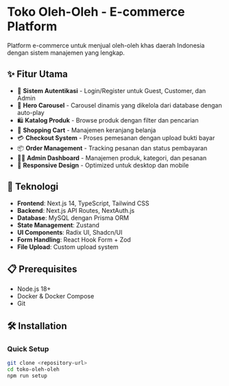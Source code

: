# Toko Oleh-Oleh - E-commerce Platform

Platform e-commerce untuk menjual oleh-oleh khas daerah Indonesia dengan sistem manajemen yang lengkap.

## ✨ Fitur Utama

- 🔐 **Sistem Autentikasi** - Login/Register untuk Guest, Customer, dan Admin
- 🎡 **Hero Carousel** - Carousel dinamis yang dikelola dari database dengan auto-play
- 🛍️ **Katalog Produk** - Browse produk dengan filter dan pencarian
- 🛒 **Shopping Cart** - Manajemen keranjang belanja
- 💳 **Checkout System** - Proses pemesanan dengan upload bukti bayar
- 📦 **Order Management** - Tracking pesanan dan status pembayaran
- 👨‍💼 **Admin Dashboard** - Manajemen produk, kategori, dan pesanan
- 📱 **Responsive Design** - Optimized untuk desktop dan mobile

## 🚀 Teknologi

- **Frontend**: Next.js 14, TypeScript, Tailwind CSS
- **Backend**: Next.js API Routes, NextAuth.js
- **Database**: MySQL dengan Prisma ORM
- **State Management**: Zustand
- **UI Components**: Radix UI, Shadcn/UI
- **Form Handling**: React Hook Form + Zod
- **File Upload**: Custom upload system

## 📋 Prerequisites

- Node.js 18+ 
- Docker & Docker Compose
- Git

## 🛠️ Installation

### Quick Setup
```bash
git clone <repository-url>
cd toko-oleh-oleh
npm run setup
```